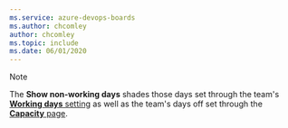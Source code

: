 ```yaml
---
ms.service: azure-devops-boards
ms.author: chcomley
author: chcomley
ms.topic: include
ms.date: 06/01/2020
---
```



> [!NOTE]   
> The **Show non-working days** shades those days set through the team's [**Working days** setting](../organizations/settings/set-working-days.md) as well as the team's days off set through the [**Capacity** page](../boards/sprints/set-capacity.md#set-team-capacity).